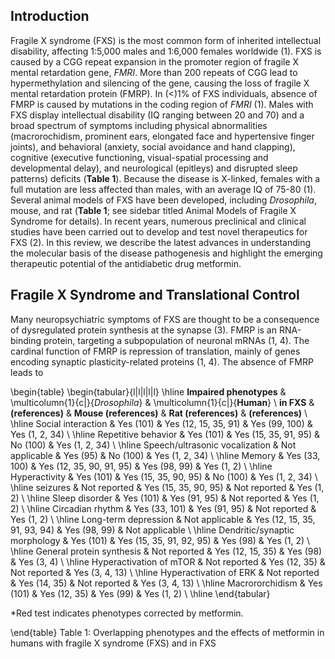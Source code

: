 ## Introduction

Fragile X syndrome (FXS) is the most common form of inherited intellectual disability, affecting 1:5,000 males and 1:6,000 females worldwide (1). FXS is caused by a CGG repeat expansion in the promoter region of fragile X mental retardation gene, _FMRI_. More than 200 repeats of CGG lead to hypermethylation and silencing of the gene, causing the loss of fragile X mental retardation protein (FMRP). In \(<\)1% of FXS individuals, absence of FMRP is caused by mutations in the coding region of _FMRI_ (1). Males with FXS display intellectual disability (IQ ranging between 20 and 70) and a broad spectrum of symptoms including physical abnormalities (macrorochidism, prominent ears, elongated face and hypertensive finger joints), and behavioral (anxiety, social avoidance and hand clapping), cognitive (executive functioning, visual-spatial processing and developmental delay), and neurological (epitleys) and disrupted sleep patterns) deficits (**Table 1**). Because the disease is X-linked, females with a full mutation are less affected than males, with an average IQ of 75-80 (1). Several animal models of FXS have been developed, including _Drosophila_, mouse, and rat (**Table 1**; see sidebar titled Animal Models of Fragile X Syndrome for details). In recent years, numerous preclinical and clinical studies have been carried out to develop and test novel therapeutics for FXS (2). In this review, we describe the latest advances in understanding the molecular basis of the disease pathogenesis and highlight the emerging therapeutic potential of the antidiabetic drug metformin.

## Fragile X Syndrome and Translational Control

Many neuropsychiatric symptoms of FXS are thought to be a consequence of dysregulated protein synthesis at the synapse (3). FMRP is an RNA-binding protein, targeting a subpopulation of neuronal mRNAs (1, 4). The cardinal function of FMRP is repression of translation, mainly of genes encoding synaptic plasticity-related proteins (1, 4). The absence of FMRP leads to

\begin{table}
\begin{tabular}{l|l|l|l|l} \hline
**Impaired phenotypes** & \multicolumn{1}{c|}{_Drosophila_} & \multicolumn{1}{c|}{**Human**} \\
**in FXS** & **(references)** & **Mouse (references)** & **Rat (references)** & **(references)** \\ \hline Social interaction & Yes (101) & Yes (12, 15, 35, 91) & Yes (99, 100) & Yes (1, 2, 34) \\ \hline Repetitive behavior & Yes (101) & Yes (15, 35, 91, 95) & No (100) & Yes (1, 2, 34) \\ \hline Speech/ultrasonic vocalization & Not applicable & Yes (95) & No (100) & Yes (1, 2, 34) \\ \hline Memory & Yes (33, 100) & Yes (12, 35, 90, 91, 95) & Yes (98, 99) & Yes (1, 2) \\ \hline Hyperactivity & Yes (101) & Yes (15, 35, 90, 95) & No (100) & Yes (1, 2, 34) \\ \hline seizures & Not reported & Yes (15, 35, 90, 95) & Not reported & Yes (1, 2) \\ \hline Sleep disorder & Yes (101) & Yes (91, 95) & Not reported & Yes (1, 2) \\ \hline Circadian rhythm & Yes (33, 101) & Yes (91, 95) & Not reported & Yes (1, 2) \\ \hline Long-term depression & Not applicable & Yes (12, 15, 35, 91, 93, 94) & Yes (98, 99) & Not applicable \\ \hline Dendritic/synaptic morphology & Yes (101) & Yes (15, 35, 91, 92, 95) & Yes (98) & Yes (1, 2) \\ \hline General protein synthesis & Not reported & Yes (12, 15, 35) & Yes (98) & Yes (3, 4) \\ \hline Hyperactivation of mTOR & Not reported & Yes (12, 35) & Not reported & Yes (3, 4, 13) \\ \hline Hyperactivation of ERK & Not reported & Yes (14, 35) & Not reported & Yes (3, 4, 13) \\ \hline Macrororchidism & Yes (101) & Yes (12, 35) & Yes (99) & Yes (1, 2) \\ \hline \end{tabular}

*Red test indicates phenotypes corrected by metformin.

\end{table}
Table 1: Overlapping phenotypes and the effects of metformin in humans with fragile X syndrome (FXS) and in FXS